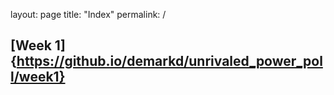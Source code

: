 layout: page
title: "Index"
permalink: /

## [Week 1]{https://github.io/demarkd/unrivaled_power_poll/week1}

